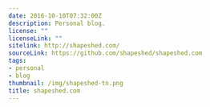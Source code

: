 ```yaml
---
date: 2016-10-10T07:32:00Z
description: Personal blog.
license: ""
licenseLink: ""
sitelink: http://shapeshed.com/
sourceLink: https://github.com/shapeshed/shapeshed.com
tags:
- personal
- blog
thumbnail: /img/shapeshed-tn.png
title: shapeshed.com
---
```



